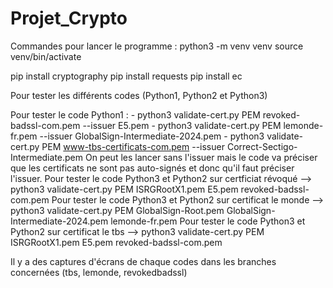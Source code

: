 # Projet_Crypto
Commandes pour lancer le programme :
python3 -m venv venv
source venv/bin/activate

pip install cryptography
pip install requests
pip install ec

Pour tester les différents codes (Python1, Python2 et Python3)

Pour tester le code Python1 : - python3 validate-cert.py PEM revoked-badssl-com.pem --issuer E5.pem
                              - python3 validate-cert.py PEM lemonde-fr.pem --issuer GlobalSign-Intermediate-2024.pem 
                              - python3 validate-cert.py PEM www-tbs-certificats-com.pem --issuer Correct-Sectigo-Intermediate.pem
On peut les lancer sans l'issuer mais le code va préciser que les certificats ne sont pas auto-signés et donc qu'il faut préciser l'issuer.
Pour tester le code Python3 et Python2 sur certficiat révoqué --> python3 validate-cert.py PEM ISRGRootX1.pem E5.pem revoked-badssl-com.pem
Pour tester le code Python3 et Python2 sur certificat le monde --> python3 validate-cert.py PEM GlobalSign-Root.pem GlobalSign-Intermediate-2024.pem lemonde-fr.pem
Pour tester le code Python3 et Python2 sur certificat le tbs --> python3 validate-cert.py PEM ISRGRootX1.pem E5.pem revoked-badssl-com.pem

Il y a des captures d'écrans de chaque codes dans les branches concernées (tbs, lemonde, revokedbadssl)

